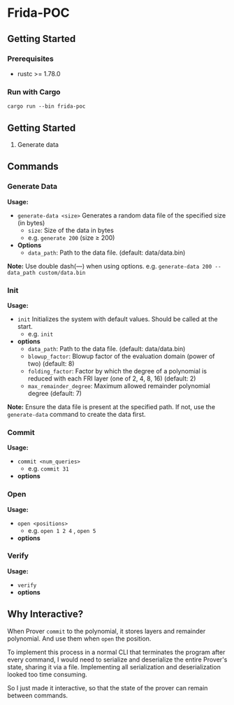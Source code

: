 # Frida-POC

## Getting Started

### Prerequisites

- rustc >= 1.78.0

### Run with Cargo

`cargo run --bin frida-poc`

## Getting Started

<!--TODO: Why do I start with this?-->

1. Generate data

## Commands

### Generate Data

**Usage:**

- `generate-data <size>`
  Generates a random data file of the specified size (in bytes)
  - `size`: Size of the data in bytes
  - e.g. `generate 200` (size ≥ 200)
- **Options**
  - `data_path`: Path to the data file. (default: data/data.bin)

**Note:** Use double dash(—) when using options.
e.g. `generate-data 200 --data_path custom/data.bin`

### Init

**Usage:**

- `init`
  Initializes the system with default values. Should be called at the start.
  - e.g. `init`
- **options**
  - `data_path`: Path to the data file. (default: data/data.bin)
  - `blowup_factor`: Blowup factor of the evaluation domain (power of two) (default: 8)
  - `folding_factor`: Factor by which the degree of a polynomial is reduced with each FRI layer (one of 2, 4, 8, 16) (default: 2)
  - `max_remainder_degree`: Maximum allowed remainder polynomial degree (default: 7)

**Note:** Ensure the data file is present at the specified path. If not, use the `generate-data` command to create the data first.

### Commit

**Usage:**

- `commit <num_queries>`
  - e.g. `commit 31`
- **options**

### Open

**Usage:**

- `open <positions>`
  - e.g. `open 1 2 4` , `open 5`
- **options**

### Verify

**Usage:**

- `verify`
- **options**

## Why Interactive?

When Prover `commit` to the polynomial, it stores layers and remainder polynomial.
And use them when `open` the position.

To implement this process in a normal CLI that terminates the program after every command, I would need to serialize and deserialize the entire Prover's state, sharing it via a file. Implementing all serialization and deserialization looked too time consuming.

So I just made it interactive, so that the state of the prover can remain between commands.
